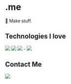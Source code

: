 # .me

🚀 Make stuff.

## Technologies I love

[![](https://img.shields.io/badge/-go-black?style=for-the-badge&logo=go)](https://go.dev/)
[![](https://img.shields.io/badge/-zig-black?style=for-the-badge&logo=zig)](https://www.ziglang.org/)
[![](https://img.shields.io/badge/-rust-black?style=for-the-badge&logo=rust)](https://www.rust-lang.org/) -
[![](https://img.shields.io/badge/-JS/TS-black?style=for-the-badge&logo=typescript)](https://www.typescriptlang.org/)

## Contact Me

[![](https://img.shields.io/badge/-Mail-black?style=for-the-badge&logo=gmail)](mailto:yosssdev@gmail.com)

<!-- [![Top Langs](https://github-readme-stats.vercel.app/api/top-langs/?username=yossdev&layout=compact)](https://github.com/anuraghazra/github-readme-stats) -->
